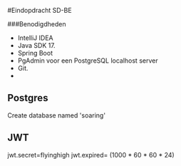 #Eindopdracht SD-BE

###Benodigdheden
- IntelliJ IDEA
- Java SDK 17.
- Spring Boot
- PgAdmin voor een PostgreSQL localhost server
- Git.
- 
## Postgres
Create database named 'soaring'

## JWT

jwt.secret=flyinghigh
jwt.expired= (1000 * 60 * 60 * 24)
